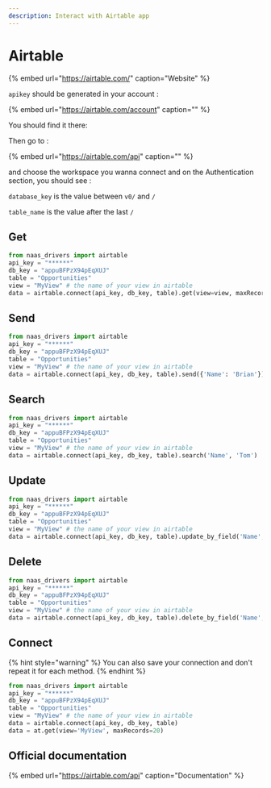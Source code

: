```yaml
---
description: Interact with Airtable app
---
```


# Airtable

{% embed url="https://airtable.com/" caption="Website" %}

`apikey` should be generated in your account :

{% embed url="https://airtable.com/account" caption="" %}

You should find it there:

Then go to :

{% embed url="https://airtable.com/api" caption="" %}

and choose the workspace you wanna connect and on the Authentication section, you should see :

`database_key` is the value between `v0/` and `/`

`table_name` is the value after the last `/`

## Get

```python
from naas_drivers import airtable
api_key = "******"
db_key = "appuBFPzX94pEqXUJ"
table = "Opportunities"
view = "MyView" # the name of your view in airtable
data = airtable.connect(api_key, db_key, table).get(view=view, maxRecords=20)
```

## Send

```python
from naas_drivers import airtable
api_key = "******"
db_key = "appuBFPzX94pEqXUJ"
table = "Opportunities"
view = "MyView" # the name of your view in airtable
data = airtable.connect(api_key, db_key, table).send({'Name': 'Brian'})
```

## Search

```python
from naas_drivers import airtable
api_key = "******"
db_key = "appuBFPzX94pEqXUJ"
table = "Opportunities"
view = "MyView" # the name of your view in airtable
data = airtable.connect(api_key, db_key, table).search('Name', 'Tom')
```

## Update

```python
from naas_drivers import airtable
api_key = "******"
db_key = "appuBFPzX94pEqXUJ"
table = "Opportunities"
view = "MyView" # the name of your view in airtable
data = airtable.connect(api_key, db_key, table).update_by_field('Name', 'Tom', {'Phone': '1234-4445'})
```

## Delete

```python
from naas_drivers import airtable
api_key = "******"
db_key = "appuBFPzX94pEqXUJ"
table = "Opportunities"
view = "MyView" # the name of your view in airtable
data = airtable.connect(api_key, db_key, table).delete_by_field('Name', 'Tom')
```

## Connect

{% hint style="warning" %}
You can also save your connection and don't repeat it for each method.
{% endhint %}

```python
from naas_drivers import airtable
api_key = "******"
db_key = "appuBFPzX94pEqXUJ"
table = "Opportunities"
view = "MyView" # the name of your view in airtable
data = airtable.connect(api_key, db_key, table)
data = at.get(view='MyView', maxRecords=20)
```

## Official documentation

{% embed url="https://airtable.com/api" caption="Documentation" %}

